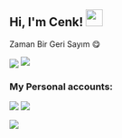 <h2 align="left">Hi, I'm Cenk! <img src="https://raw.githubusercontent.com/MartinHeinz/MartinHeinz/master/wave.gif" width="30px"></h2>
 <p align="left">Zaman Bir Geri Sayım 😋</p>
<img src="https://komarev.com/ghpvc/?username=Cennk-js&label=Profile%20views&color=7de27d&style=flat"
<div align="center">
 <a href="(https://discord.com/users/442257746289754124" title="Discord Profile"><img src="https://lanyard-profile-readme.vercel.app/api/442257746289754124"></a>
</div>

<h3>My Personal accounts:</h3>
<p align="left">
   <a href="https://discord.com/users/442257746289754124" target"blank_"><img src="https://img.shields.io/badge/discord%20-111111.svg?&style=for-the-badge&logo=discord&logoColor=white"></a>
   <a href="https://github.com/Cennk" target"blank_"><img src="https://img.shields.io/badge/GitHub%20-191717.svg?&style=for-the-badge&logo=github&logoColor=white"></a>
</p>  





<a href="(https://discord.com/users/442257746289754124" title="Discord Profile"><img src="https://lanyard-profile-readme.vercel.app/api/442257746289754124"></a>
